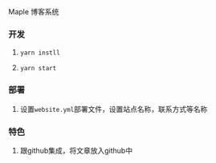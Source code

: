 
Maple 博客系统

### 开发

1. `yarn instll`

2. `yarn start`


### 部署

1. 设置`website.yml`部署文件，设置站点名称，联系方式等名称


### 特色

1. 跟github集成，将文章放入github中